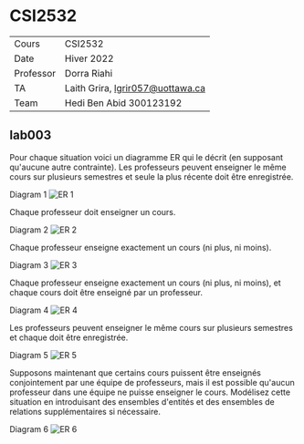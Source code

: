 # CSI2532

|  |  |
| --- | --- |
| Cours | CSI2532 |
| Date | Hiver 2022 |
| Professor | Dorra Riahi |
| TA | Laith Grira, lgrir057@uottawa.ca |
| Team | Hedi Ben Abid 300123192 |


## lab003

Pour chaque situation voici un diagramme ER qui le décrit (en supposant qu'aucune autre contrainte).
Les professeurs peuvent enseigner le même cours sur plusieurs semestres et seule la plus récente doit être enregistrée.

Diagram 1
![ER 1](https://user-images.githubusercontent.com/55165009/152707329-922e581a-4acb-4690-88f7-9dfa3e6ced34.png)


Chaque professeur doit enseigner un cours.

Diagram 2
![ER 2](https://user-images.githubusercontent.com/55165009/152707333-7dc5f7f2-98e8-4213-8aba-132bafbd3eca.png)


Chaque professeur enseigne exactement un cours (ni plus, ni moins).

Diagram 3
![ER 3](https://user-images.githubusercontent.com/55165009/152707335-99dfc07e-a780-4d93-9688-52a528f4672e.png)


Chaque professeur enseigne exactement un cours (ni plus, ni moins), et chaque cours doit être enseigné par un professeur.

Diagram 4
![ER 4](https://user-images.githubusercontent.com/55165009/152707337-b16571f4-4e68-4988-926a-d90cc829fb7e.png)


Les professeurs peuvent enseigner le même cours sur plusieurs semestres et chaque doit être enregistrée.

Diagram 5
![ER 5](https://user-images.githubusercontent.com/55165009/152707339-ffa69bd7-b5ee-4bcb-8ab2-8a886984658a.png)


Supposons maintenant que certains cours puissent être enseignés conjointement par une équipe de professeurs, mais il est possible qu'aucun professeur dans une équipe ne puisse enseigner le cours. Modélisez cette situation en introduisant des ensembles d'entités et des ensembles de relations supplémentaires si nécessaire.

Diagram 6
![ER 6](https://user-images.githubusercontent.com/55165009/152707342-189c5352-c6db-4a6f-82c0-4f813abce1c3.png)


